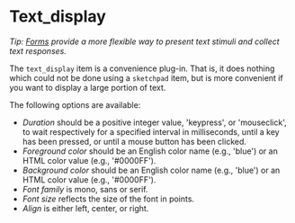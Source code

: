 # Text_display

*Tip: [Forms](http://osdoc.cogsci.nl/forms) provide a more flexible way to present text stimuli and collect text responses.*

The `text_display` item is a convenience plug-in. That is, it does nothing which could not be done using a `sketchpad` item, but is more convenient if you want to display a large portion of text.

The following options are available:

- *Duration* should be a positive integer value, 'keypress', or 'mouseclick', to wait respectively for a specified interval in milliseconds, until a key has been pressed, or until a mouse button has been clicked.
- *Foreground color* should be an English color name (e.g., 'blue') or an HTML color value (e.g., '#0000FF').
- *Background color* should be an English color name (e.g., 'blue') or an HTML color value (e.g., '#0000FF').
- *Font family* is mono, sans or serif.
- *Font size* reflects the size of the font in points.
- *Align* is either left, center, or right.
